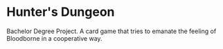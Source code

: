 # Hunter's Dungeon
Bachelor Degree Project. A card game that tries to emanate the feeling of Bloodborne in a cooperative way.
